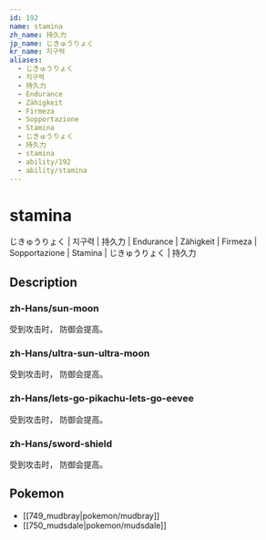 ```yaml
---
id: 192
name: stamina
zh_name: 持久力
jp_name: じきゅうりょく
kr_name: 지구력
aliases:
  - じきゅうりょく
  - 지구력
  - 持久力
  - Endurance
  - Zähigkeit
  - Firmeza
  - Sopportazione
  - Stamina
  - じきゅうりょく
  - 持久力
  - stamina
  - ability/192
  - ability/stamina
---
```

# stamina

じきゅうりょく | 지구력 | 持久力 | Endurance | Zähigkeit | Firmeza | Sopportazione | Stamina | じきゅうりょく | 持久力

## Description

### zh-Hans/sun-moon

受到攻击时，
防御会提高。

### zh-Hans/ultra-sun-ultra-moon

受到攻击时，
防御会提高。

### zh-Hans/lets-go-pikachu-lets-go-eevee

受到攻击时，
防御会提高。

### zh-Hans/sword-shield

受到攻击时，
防御会提高。

## Pokemon

- [[749_mudbray|pokemon/mudbray]]
- [[750_mudsdale|pokemon/mudsdale]]

